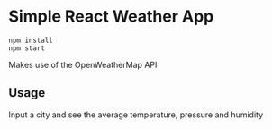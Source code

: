 # Simple React Weather App

```
npm install
npm start
```

Makes use of the OpenWeatherMap API

## Usage

Input a city and see the average temperature, pressure and humidity
